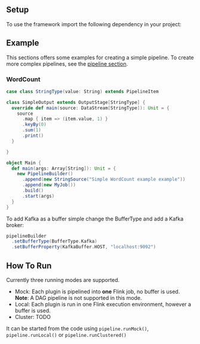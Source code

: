 ## Setup
To use the framework import the following dependency in your project: 

## Example
This sections offers some examples for creating a simple pipeline. To create more complex pipelines, see the [pipeline section](#pipeline).
### WordCount
```scala
case class StringType(value: String) extends PipelineItem

class SimpleOutput extends OutputStage[StringType] {
  override def main(source: DataStream[StringType]): Unit = {
    source
      .map { item => (item.value, 1) }
      .keyBy(0)
      .sum(1)
      .print()
  }

}

object Main {
  def main(args: Array[String]): Unit = {
    new PipelineBuilder()
      .append(new StringSource("Simple WordCount example example"))
      .append(new MyJob())
      .build()
      .start(args)
  }
}
```
To add Kafka as a buffer simple change the BufferType and add a Kafka broker:
```scala
pipelineBuilder
  .setBufferType(BufferType.Kafka)
  .setBufferProperty(KafkaBuffer.HOST, "localhost:9092")
```

## How To Run
Currently three running modes are supported.
- Mock: Each plugin is pipelined into **one** Flink job, no buffer is used.
    **Note**: A DAG pipeline is not supported in this mode.
- Local: Each plugin is run in one Flink execution environment, however a buffer is used.
- Cluster: TODO

It can be started from the code using `pipeline.runMock()`, `pipeline.runLocal()` or `pipeline.runClustered()`